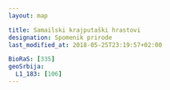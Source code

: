 ```yaml
---
layout: map

title: Samailski krajputaški hrastovi
designation: Spomenik prirode
last_modified_at: 2018-05-25T23:19:57+02:00

BioRaS: [335]
geoSrbija:
  L1_183: [106]
---
```

